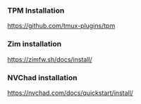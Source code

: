 ### TPM Installation

https://github.com/tmux-plugins/tpm


### Zim installation

https://zimfw.sh/docs/install/


### NVChad installation

https://nvchad.com/docs/quickstart/install/
